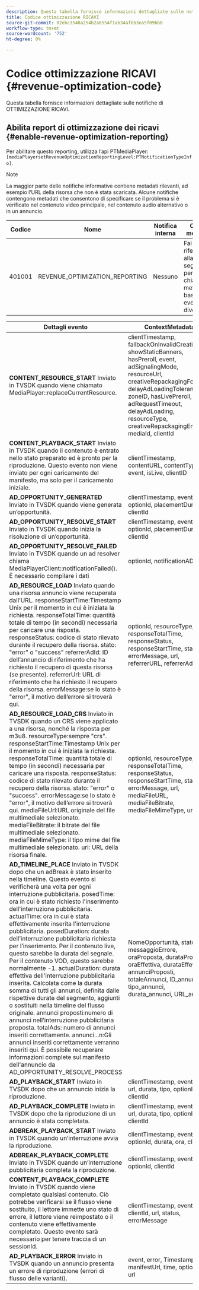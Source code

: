 ```yaml
---
description: Questa tabella fornisce informazioni dettagliate sulle notifiche di ottimizzazione dei ricavi.
title: Codice ottimizzazione RICAVI
source-git-commit: 02ebc3548a254b2a6554f1ab34afbb3ea5f09bb8
workflow-type: tm+mt
source-wordcount: '752'
ht-degree: 0%

---
```


# Codice ottimizzazione RICAVI {#revenue-optimization-code}

Questa tabella fornisce informazioni dettagliate sulle notifiche di OTTIMIZZAZIONE RICAVI.

## Abilita report di ottimizzazione dei ricavi {#enable-revenue-optimization-reporting}

Per abilitare questo reporting, utilizza l’api PTMediaPlayer: `[mediaPlayersetRevenueOptimizationReportingLevel:PTNotificationTypeInfo]`.

>[!NOTE]
>
>La maggior parte delle notifiche informative contiene metadati rilevanti, ad esempio l’URL della risorsa che non è stata scaricata. Alcune notifiche contengono metadati che consentono di specificare se il problema si è verificato nel contenuto video principale, nel contenuto audio alternativo o in un annuncio.

| Codice | Nome | Notifica interna | Chiavi metadati | Commenti |
|---|---|---|---|---|
| 401001 | REVENUE_OPTIMIZATION_REPORTING | Nessuno | Fai riferimento alla tabella seguente per le chiavi dei metadati basate su eventi diversi. | Nessuno |

| Dettagli evento | ContextMetadata |
|---|---|
| **CONTENT_RESOURCE_START** Inviato in TVSDK quando viene chiamato MediaPlayer::replaceCurrentResource. | clientTimestamp, fallbackOnInvalidCreative, showStaticBanners, hasPreroll, event, adSignalingMode, resourceUrl, creativeRepackagingFormat, delayAdLoadingTolerance, zoneID, hasLivePreroll, adRequestTimeout, delayAdLoading, resourceType, creativeRepackagingEnabled, mediaId, clientId |
| **CONTENT_PLAYBACK_START** Inviato in TVSDK quando il contenuto è entrato nello stato preparato ed è pronto per la riproduzione. Questo evento non viene inviato per ogni caricamento del manifesto, ma solo per il caricamento iniziale. | clientTimestamp, contentURL, contentType, event, isLive, clientID |
| **AD_OPPORTUNITY_GENERATED** Inviato in TVSDK quando viene generata un’opportunità. | clientTimestamp, evento, optionId, placementDuration, clientId |
| **AD_OPPORTUNITY_RESOLVE_START** Inviato in TVSDK quando inizia la risoluzione di un’opportunità. | clientTimestamp, evento, optionId, placementDuration, clientId |
| **AD_OPPORTUNITY_RESOLVE_FAILED** Inviato in TVSDK quando un ad resolver chiama MediaPlayerClient::notificationFailed(). È necessario compilare i dati | optionId, notificationAD |
| **AD_RESOURCE_LOAD** Inviato quando una risorsa annuncio viene recuperata dall’URL. responseStartTime:Timestamp Unix per il momento in cui è iniziata la richiesta. responseTotalTime: quantità totale di tempo (in secondi) necessaria per caricare una risposta. responseStatus: codice di stato rilevato durante il recupero della risorsa. stato: &quot;error&quot; o &quot;success&quot; referrerAdId: ID dell’annuncio di riferimento che ha richiesto il recupero di questa risorsa (se presente). referrerUrl: URL di riferimento che ha richiesto il recupero della risorsa. errorMessage:se lo stato è &quot;error&quot;, il motivo dell’errore si troverà qui. | optionId, resourceType, responseTotalTime, responseStatus, responseStartTime, status, errorMessage, url, referrerURL, referrerAdId |
| **AD_RESOURCE_LOAD_CRS** Inviato in TVSDK quando un CRS viene applicato a una risorsa, nonché la risposta per m3u8. resourceType:sempre &quot;crs&quot;. responseStartTime:Timestamp Unix per il momento in cui è iniziata la richiesta. responseTotalTime: quantità totale di tempo (in secondi) necessaria per caricare una risposta. responseStatus: codice di stato rilevato durante il recupero della risorsa. stato: &quot;error&quot; o &quot;success&quot;. errorMessage:se lo stato è &quot;error&quot;, il motivo dell’errore si troverà qui. mediaFileUrl:URL originale del file multimediale selezionato. mediaFileBitrate: il bitrate del file multimediale selezionato. mediaFileMimeType: il tipo mime del file multimediale selezionato. url: URL della risorsa finale. | optionId, resourceType, responseTotalTime, responseStatus, responseStartTime, status, errorMessage, url, mediaFileURL, mediaFileBitrate, mediaFileMimeType, url |
| **AD_TIMELINE_PLACE** Inviato in TVSDK dopo che un adBreak è stato inserito nella timeline. Questo evento si verificherà una volta per ogni interruzione pubblicitaria. posedTime: ora in cui è stato richiesto l&#39;inserimento dell&#39;interruzione pubblicitaria. actualTime: ora in cui è stata effettivamente inserita l&#39;interruzione pubblicitaria. posedDuration: durata dell’interruzione pubblicitaria richiesta per l’inserimento. Per il contenuto live, questo sarebbe la durata del segnale. Per il contenuto VOD, questo sarebbe normalmente -1. actualDuration: durata effettiva dell&#39;interruzione pubblicitaria inserita. Calcolata come la durata somma di tutti gli annunci, definita dalle rispettive durate del segmento, aggiunti o sostituiti nella timeline del flusso originale. annunci proposti:numero di annunci nell’interruzione pubblicitaria proposta. totalAds: numero di annunci inseriti correttamente. annunci...n:Gli annunci inseriti correttamente verranno inseriti qui. È possibile recuperare informazioni complete sul manifesto dell&#39;annuncio da AD_OPPORTUNITY_RESOLVE_PROCESS | NomeOpportunità, stato, messaggioErrore, oraProposta, durataProposta, oraEffettiva, durataEffettiva, annunciProposti, totaleAnnunci, ID_annunci, tipo_annunci, durata_annunci, URL_annunci |
| **AD_PLAYBACK_START** Inviato in TVSDK dopo che un annuncio inizia la riproduzione. | clientTimestamp, evento, id, url, durata, tipo, optionId, clientId |
| **AD_PLAYBACK_COMPLETE** Inviato in TVSDK dopo che la riproduzione di un annuncio è stata completata. | clientTimestamp, evento, id, url, durata, tipo, optionId, clientId |
| **ADBREAK_PLAYBACK_START** Inviato in TVSDK quando un’interruzione avvia la riproduzione. | clientTimestamp, evento, optionId, durata, ora, clientId |
| **ADBREAK_PLAYBACK_COMPLETE** Inviato in TVSDK quando un’interruzione pubblicitaria completa la riproduzione. | clientTimestamp, evento, optionId, clientId |
| **CONTENT_PLAYBACK_COMPLETE** Inviato in TVSDK quando viene completato qualsiasi contenuto. Ciò potrebbe verificarsi se il flusso viene sostituito, il lettore immette uno stato di errore, il lettore viene reimpostato o il contenuto viene effettivamente completato. Questo evento sarà necessario per tenere traccia di un sessionId. | clientTimestamp, event, clientId, url, status, errorMessage |
| **AD_PLAYBACK_ERROR** Inviato in TVSDK quando un annuncio presenta un errore di riproduzione (errori di flusso delle varianti). | event, error, Timestamp, manifestUrl, time, optionId, url |
